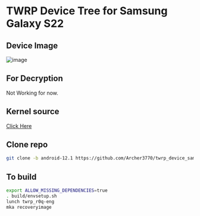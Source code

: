 # TWRP Device Tree for Samsung Galaxy S22

## Device Image
![image](https://github.com/user-attachments/assets/70d8de27-6a3a-4d46-8ec2-ffec23fb7bfe)

## For Decryption
Not Working for now.

## Kernel source
[Click Here](https://github.com/edward0181/android_kernel_samsung_sm8450)

## Clone repo
```bash 
git clone -b android-12.1 https://github.com/Archer3770/twrp_device_samsung_r0q device/samsung/r0q
```

## To build 
```bash
export ALLOW_MISSING_DEPENDENCIES=true
. build/envsetup.sh
lunch twrp_r0q-eng
mka recoveryimage
```
